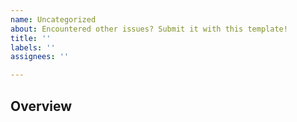 ```yaml
---
name: Uncategorized
about: Encountered other issues? Submit it with this template!
title: ''
labels: ''
assignees: ''

---
```


<!-- Use conventional commit style for the title -->

## Overview

<!-- Describe the issue here as concise as possible -->
